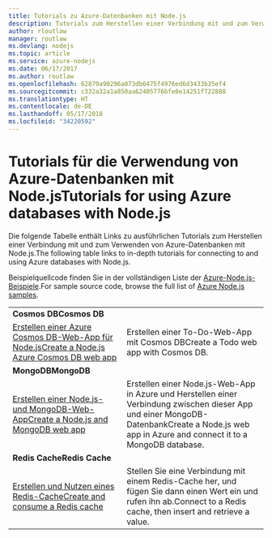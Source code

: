 ```yaml
---
title: Tutorials zu Azure-Datenbanken mit Node.js
description: Tutorials zum Herstellen einer Verbindung mit und zum Verwenden von Azure-Datenbanken mit Node.js
author: rloutlaw
manager: routlaw
ms.devlang: nodejs
ms.topic: article
ms.service: azure-nodejs
ms.date: 06/17/2017
ms.author: routlaw
ms.openlocfilehash: 62879a90296a073db6475f4976ed6d3433b35ef4
ms.sourcegitcommit: c332a32a1a850aa62405776bfe0e14251f722888
ms.translationtype: HT
ms.contentlocale: de-DE
ms.lasthandoff: 05/17/2018
ms.locfileid: "34220592"
---
```

# <a name="tutorials-for-using-azure-databases-with-nodejs"></a><span data-ttu-id="0421a-103">Tutorials für die Verwendung von Azure-Datenbanken mit Node.js</span><span class="sxs-lookup"><span data-stu-id="0421a-103">Tutorials for using Azure databases with Node.js</span></span>

<span data-ttu-id="0421a-104">Die folgende Tabelle enthält Links zu ausführlichen Tutorials zum Herstellen einer Verbindung mit und zum Verwenden von Azure-Datenbanken mit Node.js.</span><span class="sxs-lookup"><span data-stu-id="0421a-104">The following table links to in-depth tutorials for connecting to and using Azure databases with Node.js.</span></span> 

<span data-ttu-id="0421a-105">Beispielquellcode finden Sie in der vollständigen Liste der [Azure-Node.js-Beispiele](https://azure.microsoft.com/resources/samples/?term=nodejs).</span><span class="sxs-lookup"><span data-stu-id="0421a-105">For sample source code, browse the full list of [Azure Node.js samples](https://azure.microsoft.com/resources/samples/?term=nodejs).</span></span>

| | |
|---|---|
| <span data-ttu-id="0421a-106">**Cosmos DB**</span><span class="sxs-lookup"><span data-stu-id="0421a-106">**Cosmos DB**</span></span> ||
| [<span data-ttu-id="0421a-107">Erstellen einer Azure Cosmos DB-Web-App für Node.js</span><span class="sxs-lookup"><span data-stu-id="0421a-107">Create a Node.js Azure Cosmos DB web app</span></span>](http://docs.microsoft.com/azure/documentdb/documentdb-nodejs-application?toc=/azure/node/toc.json&bc=/azure/node/toc.json) | <span data-ttu-id="0421a-108">Erstellen einer To-Do-Web-App mit Cosmos DB</span><span class="sxs-lookup"><span data-stu-id="0421a-108">Create a Todo web app with Cosmos DB.</span></span>  |
| <span data-ttu-id="0421a-109">**MongoDB**</span><span class="sxs-lookup"><span data-stu-id="0421a-109">**MongoDB**</span></span> ||
| [<span data-ttu-id="0421a-110">Erstellen einer Node.js- und MongoDB-Web-App</span><span class="sxs-lookup"><span data-stu-id="0421a-110">Create a Node.js and MongoDB web app</span></span>](http://docs.microsoft.com/azure/app-service-web/app-service-web-tutorial-nodejs-mongodb-app?toc=/azure/node/toc.json&bc=/azure/node/toc.json) | <span data-ttu-id="0421a-111">Erstellen einer Node.js-Web-App in Azure und Herstellen einer Verbindung zwischen dieser App und einer MongoDB-Datenbank</span><span class="sxs-lookup"><span data-stu-id="0421a-111">Create a Node.js web app in Azure and connect it to a MongoDB database.</span></span>  |
| <span data-ttu-id="0421a-112">**Redis Cache**</span><span class="sxs-lookup"><span data-stu-id="0421a-112">**Redis Cache**</span></span> | |
| [<span data-ttu-id="0421a-113">Erstellen und Nutzen eines Redis-Cache</span><span class="sxs-lookup"><span data-stu-id="0421a-113">Create and consume a Redis cache</span></span>](http://docs.microsoft.com/azure/redis-cache/cache-nodejs-get-started?toc=/azure/node/toc.json&bc=/azure/node/toc.json) | <span data-ttu-id="0421a-114">Stellen Sie eine Verbindung mit einem Redis-Cache her, und fügen Sie dann einen Wert ein und rufen ihn ab.</span><span class="sxs-lookup"><span data-stu-id="0421a-114">Connect to a Redis cache, then insert and retrieve a value.</span></span>
